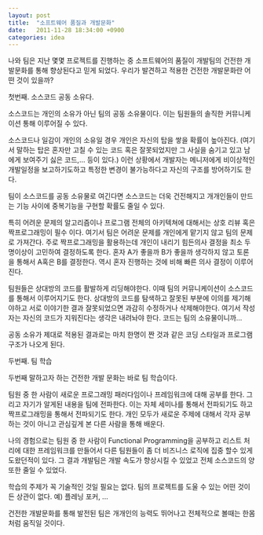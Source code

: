 ```yaml
---
layout: post
title:  "소프트웨어 품질과 개발문화"
date:   2011-11-28 18:34:00 +0900
categories: idea
---
```


나와 팀은 지난 몇몇 프로젝트를 진행하는 중 소프트웨어의 품질이 개발팀의 건전한 개발문화를 통해 향상된다고 믿게 되었다. 우리가 발견하고 적용한 건전한 개발문화란 어떤 것이 있을까?

첫번째. 소스코드 공동 소유다.

소스코드는 개인의 소유가 아닌 팀의 공동 소유물이다. 이는 팀원들의 솔직한 커뮤니케이션 통해 이루어질 수 있다.

소스코드나 일감이 개인의 소유일 경우 개인은 자신의 탑을 쌓을 확률이 높아진다. (여기서 말하는 탑은 혼자만 고칠 수 있는 코드 혹은 잘못되었지만 그 사실을 숨기고 있고 남에게 보여주기 싫은 코드,... 등이 있다.) 이런 상황에서 개발자는 메니저에게 비이상적인 개발일정을 보고하기도하고 특정한 변경이 불가능하다고 자신의 구조를 방어하기도 한다.

팀이 소스코드를 공동 소유물로 여긴다면 소스코드는 더욱 건전해지고 개개인들이 만드는 기능 사이에 중복기능을 구현할 확률도 줄일 수 있다.

특히 어려운 문제의 알고리즘이나 프로그램 전체의 아키텍쳐에 대해서는 상호 리뷰 혹은 짝프로그래밍이 필수 이다. 여기서 팀은 어려운 문제를 개인에게 맡기지 않고 팀의 문제로 가져간다. 주로 짝프로그래밍을 활용하는데 개인이 내리기 힘든의사 결정을 최소 두 명이상이 고민하여 결정하도록 한다. 혼자 A가 좋을까 B가 좋을까 생각하지 않고 토론을 통해서 A혹은 B를 결정한다. 역시 혼자 진행하는 것에 비해 빠른 의사 결정이 이루어진다.

팀원들은 상대방의 코드를 활발하게 리딩해야한다. 이때 팀의 커뮤니케이션이 소스코드를 통해서 이루어지기도 한다. 상대방의 코드를 탐색하고 잘못된 부분에 이의를 제기해야하고 서로 이야기한 결과 잘못되었으면 과감히 수정하거나 삭제해야한다. 여기서 작성자는 자신의 코드가 지워진다는 생각은 내려놔야 한다. 코드는 팀의 소유물이니까...

공동 소유가 제대로 적용된 결과로는 마치 한명이 짠 것과 같은 코딩 스타일과 프로그램 구조가 나오게 된다.

두번째. 팀 학습

두번째 말하고자 하는 건전한 개발 문화는 바로 팀 학습이다.

팀원 중 한 사람이 새로운 프로그래밍 패러다임이나 프레임워크에 대해 공부를 한다. 그리고 자기가 알게된 내용을 팀에 전파한다. 이는 자체 세미나를 통해서 전파되기도 하고 짝프로그래밍을 통해서 전파되기도 한다. 개인 모두가 새로운 주제에 대해서 각자 공부하는 것이 아니고 관심깊게 본 다른 사람을 통해 배운다.

나의 경험으로는 팀원 중 한 사람이 Functional Programming을 공부하고 리스트 처리에 대한 프레임워크를 만들어서 다른 팀원들이 좀 더 비즈니스 로직에 집중 할수 있게 도왔던적이 있다. 그 결과 개발팀은 개발 속도가 향상시킬 수 있었고 전체 소스코드의 양 또한 줄일 수 있었다.

학습의 주제가 꼭 기술적인 것일 필요는 없다. 팀의 프로젝트를 도울 수 있는 어떤 것이든 상관이 없다. 예) 플레닝 포커, ...

건전한 개발문화를 통해 발전된 팀은 개개인의 능력도 뛰어나고 전체적으로 볼때는 한몸처럼 움직일 것이다.
